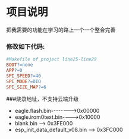 # 项目说明
把我需要的功能在学习的路上一个一个整合完善


### 修改如下代码:

```makefile
#Makefile of project line25-line29
BOOT?=none
APP?=0
SPI_SPEED?=40
SPI_MODE?=DIO
SPI_SIZE_MAP?=6
```
###烧录地址，不支持云端升级
* eagle.flash.bin-------->0x00000
* eagle.irom0text.bin---->0x10000
* blank.bin --> 0x3FE000
* esp_init_data_default_v08.bin --> 0x3FC000




